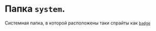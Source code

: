 # Папка `system`.
Системная папка, в которой расположены таки спрайты как [`badge`](https://github.com/drfos/wiki/floaders/system/badge.md)
